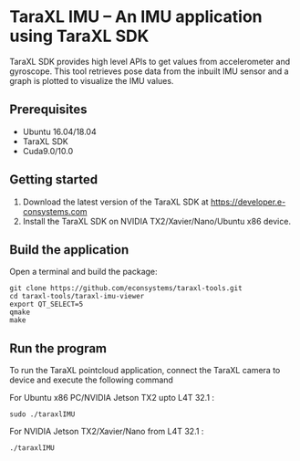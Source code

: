 # TaraXL IMU – An IMU application using TaraXL SDK

TaraXL SDK provides high level APIs to get values from accelerometer and gyroscope. This tool retrieves pose data from the inbuilt IMU sensor and a graph is plotted to visualize the IMU values.

## Prerequisites

- Ubuntu 16.04/18.04
- TaraXL SDK
- Cuda9.0/10.0

## Getting started

1. Download the latest version of the TaraXL SDK at https://developer.e-consystems.com
2. Install the TaraXL SDK on NVIDIA TX2/Xavier/Nano/Ubuntu x86 device.

## Build the application

Open a terminal and build the package:

    git clone https://github.com/econsystems/taraxl-tools.git
    cd taraxl-tools/taraxl-imu-viewer
    export QT_SELECT=5
    qmake
    make

## Run the program

To run the TaraXL pointcloud application, connect the TaraXL camera to device and execute the following command

For Ubuntu x86 PC/NVIDIA Jetson TX2 upto L4T 32.1 : 

    sudo ./taraxlIMU
For NVIDIA Jetson TX2/Xavier/Nano from L4T 32.1 : 

    ./taraxlIMU

